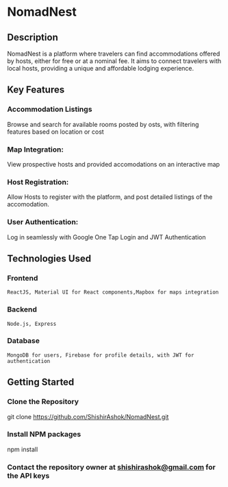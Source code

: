 # NomadNest


## Description

NomadNest is a platform where travelers can find accommodations offered by hosts, either for free or at a nominal fee. It aims to connect travelers with local hosts, providing a unique and affordable lodging experience.

## Key Features


  ### Accommodation Listings
  Browse and search for available rooms posted by osts, with filtering features based on location or cost
  ### Map Integration:
  View prospective hosts and provided accomodations on an interactive map
  ### Host Registration:
  Allow Hosts to register with the platform, and post detailed listings of the accomodation.
  ### User Authentication:
  Log in seamlessly with Google One Tap Login and JWT Authentication
## Technologies Used
  ### Frontend
    ReactJS, Material UI for React components,Mapbox for maps integration
  ### Backend
    Node.js, Express
  ### Database
    MongoDB for users, Firebase for profile details, with JWT for authentication

## Getting Started
  ### Clone the Repository
   
   git clone https://github.com/ShishirAshok/NomadNest.git
   
  ###  Install NPM packages
   
   npm install
   
  ###  Contact the repository owner at shishirashok@gmail.com for the API keys


